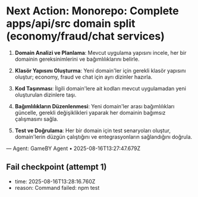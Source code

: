 # Next Action: Monorepo: Complete apps/api/src domain split (economy/fraud/chat services)

1. **Domain Analizi ve Planlama**: Mevcut uygulama yapısını incele, her bir domainin gereksinimlerini ve bağımlılıklarını belirle.

2. **Klasör Yapısını Oluşturma**: Yeni domain'ler için gerekli klasör yapısını oluştur; economy, fraud ve chat için ayrı dizinler hazırla.

3. **Kod Taşınması**: İlgili domain'lere ait kodları mevcut uygulamadan yeni oluşturulan dizinlere taşı.

4. **Bağımlılıkların Düzenlenmesi**: Yeni domain'ler arası bağımlılıkları güncelle, gerekli değişiklikleri yaparak her domainin bağımsız çalışmasını sağla.

5. **Test ve Doğrulama**: Her bir domain için test senaryoları oluştur, domain'lerin düzgün çalıştığını ve entegrasyonların sağlandığını doğrula.

— Agent: GameBY Agent • 2025-08-16T13:27:47.679Z


## Fail checkpoint (attempt 1)
- time: 2025-08-16T13:28:16.760Z
- reason: Command failed: npm test
